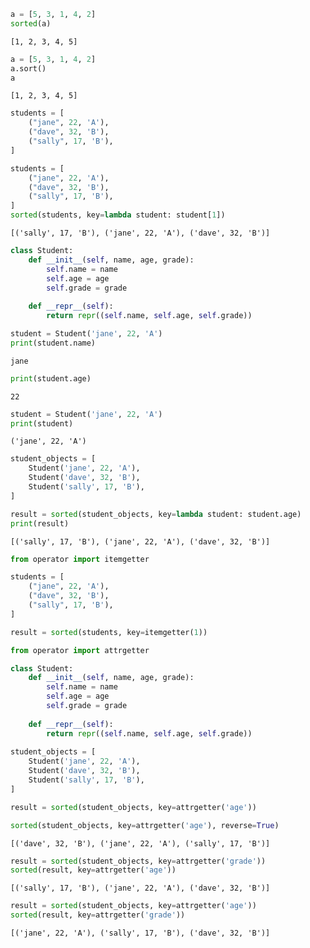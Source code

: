 

```python
a = [5, 3, 1, 4, 2]
sorted(a)
```




    [1, 2, 3, 4, 5]




```python
a = [5, 3, 1, 4, 2]
a.sort()
a
```




    [1, 2, 3, 4, 5]




```python
students = [
    ("jane", 22, 'A'),
    ("dave", 32, 'B'),
    ("sally", 17, 'B'),
]
```


```python
students = [
    ("jane", 22, 'A'),
    ("dave", 32, 'B'),
    ("sally", 17, 'B'),
]
sorted(students, key=lambda student: student[1])
```




    [('sally', 17, 'B'), ('jane', 22, 'A'), ('dave', 32, 'B')]




```python
class Student:
    def __init__(self, name, age, grade):
        self.name = name
        self.age = age
        self.grade = grade
        
    def __repr__(self):
        return repr((self.name, self.age, self.grade))
```


```python
student = Student('jane', 22, 'A')
print(student.name)
```

    jane



```python
print(student.age)
```

    22



```python
student = Student('jane', 22, 'A')
print(student)
```

    ('jane', 22, 'A')



```python
student_objects = [
    Student('jane', 22, 'A'),
    Student('dave', 32, 'B'),
    Student('sally', 17, 'B'),
]
```


```python
result = sorted(student_objects, key=lambda student: student.age)
print(result)
```

    [('sally', 17, 'B'), ('jane', 22, 'A'), ('dave', 32, 'B')]



```python
from operator import itemgetter

students = [
    ("jane", 22, 'A'),
    ("dave", 32, 'B'),
    ("sally", 17, 'B'),
]

result = sorted(students, key=itemgetter(1))
```


```python
from operator import attrgetter

class Student:
    def __init__(self, name, age, grade):
        self.name = name
        self.age = age
        self.grade = grade
        
    def __repr__(self):
        return repr((self.name, self.age, self.grade))
    
student_objects = [
    Student('jane', 22, 'A'),
    Student('dave', 32, 'B'),
    Student('sally', 17, 'B'),
]

result = sorted(student_objects, key=attrgetter('age'))
```


```python
sorted(student_objects, key=attrgetter('age'), reverse=True)
```




    [('dave', 32, 'B'), ('jane', 22, 'A'), ('sally', 17, 'B')]




```python
result = sorted(student_objects, key=attrgetter('grade'))
sorted(result, key=attrgetter('age'))
```




    [('sally', 17, 'B'), ('jane', 22, 'A'), ('dave', 32, 'B')]




```python
result = sorted(student_objects, key=attrgetter('age'))
sorted(result, key=attrgetter('grade'))
```




    [('jane', 22, 'A'), ('sally', 17, 'B'), ('dave', 32, 'B')]


